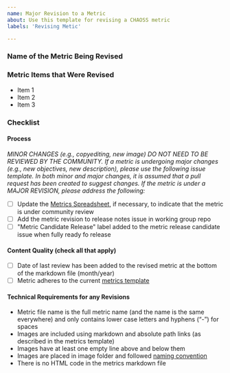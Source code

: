 ```yaml
---
name: Major Revision to a Metric
about: Use this template for revising a CHAOSS metric
labels: 'Revising Metic'

---
```


### Name of the Metric Being Revised
<!-- Provide the name of metric and the link to the metric markdown file. -->


### Metric Items that Were Revised
<!-- Using a list, explain specific parts of the metric that you recommend should be revised. -->

- Item 1
- Item 2
- Item 3


### Checklist 
<!-- This checklist is used for revised metrics to ensure we follow CHAOSS quality standards and processes. Below checklist items don’t have to be completed all at once: create the metric release candidate issue first and then start working on the checklist. -->

#### Process
*MINOR CHANGES (e.g., copyediting, new image) DO NOT NEED TO BE REVIEWED BY THE COMMUNITY. If a metric is undergoing major changes (e.g., new objectives, new description), please use the following issue template. In both minor and major changes, it is assumed that a pull request has been created to suggest changes. If the metric is under a MAJOR REVISION, please address the following:*

- [ ] Update the [Metrics Spreadsheet](https://docs.google.com/spreadsheets/d/1tAGzUiZ9jdORKCnoDQJkOU8tQsZDCZVjcWqXYOSAFmE/edit), if necessary, to indicate that the metric is under community review
- [ ] Add the metric revision to release notes issue in working group repo 
- [ ] "Metric Candidate Release" label added to the metric release candidate issue when fully ready fo release

#### Content Quality (check all that apply)

- [ ] Date of last review has been added to the revised metric at the bottom of the markdown file (month/year)
- [ ] Metric adheres to the current [metrics template](https://github.com/chaoss/community/blob/main/templates/metric-template.md)

#### Technical Requirements for any Revisions

- Metric file name is the full metric name (and the name is the same everywhere) and only contains lower case letters and hyphens (“-”) for spaces
- Images are included using markdown and absolute path links (as described in the metrics template)
- Images have at least one empty line above and below them
- Images are placed in image folder and followed [naming convention](https://github.com/chaoss/community/blob/main/templates/metric-template.md)
- There is no HTML code in the metrics markdown file
